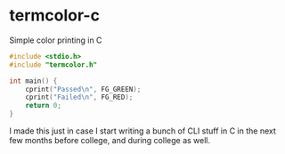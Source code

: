 # termcolor-c
Simple color printing in C

```c
#include <stdio.h>
#include "termcolor.h"

int main() {
	cprint("Passed\n", FG_GREEN);
	cprint("Failed\n", FG_RED);
	return 0;
}
```

I made this just in case I start writing a bunch of CLI stuff in C in the next few months before college, and during college as well.
